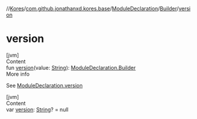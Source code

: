 //[Kores](../../../index.md)/[com.github.jonathanxd.kores.base](../../index.md)/[ModuleDeclaration](../index.md)/[Builder](index.md)/[version](version.md)



# version  
[jvm]  
Content  
fun [version](version.md)(value: [String](https://kotlinlang.org/api/latest/jvm/stdlib/kotlin/-string/index.html)): [ModuleDeclaration.Builder](index.md)  
More info  


See [ModuleDeclaration.version](../version.md)

  


[jvm]  
Content  
var [version](version.md): [String](https://kotlinlang.org/api/latest/jvm/stdlib/kotlin/-string/index.html)? = null  



